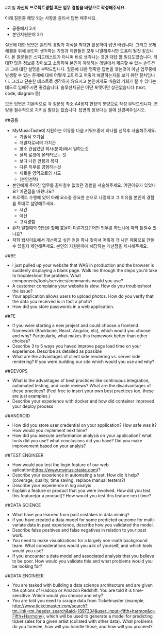 #지침
**자신의 프로젝트경험 혹은 업무 경험을 바탕으로 작성해주세요.**

아래 질문중 해당 되는 사항을 골라서 답변 해주세요.
- 공통에서 3개 
- 본인지원분야 3개

질문에 대한 답변은 본인의 경험과 지식을 최대한 활용하여 답변 바랍니다. 그리고 문제해결을 위해 본인이 생각하는 가정과 제한들은 모두 나열해주시면 도움이 될것 같습니다.
본 질문들은 스피드테스트가 아니며 바로 생각나는 것만 대답 할 필요도없습니다. 최대한 많은 정보를 찾아보고 소화하여 본인이 이해하는 레벨에서 제공할 수 있는 솔루션과 그에 대한 설명을 부탁드립니다. 질문에 대한 명확한 답변을 찾는것이 아닌 업무중에 발생할 수 있는 문제에 대해 어떻게 고민하고 어떻게 해결하는지를 보기 위한 절차입니다. 그리고 단순한 테스트로 생각하지 않으시고 본인에게도 배움의 기회가 될 수 있다는 태도로 임해주시면 좋겠습니다.
솔루션제공은 어떤 포맷이던 상관없습니다 (text, code, diagram 등)

모든 답변은 기본적으로 각 질문당 최소 A4용지 한장의 분량으로 작성 부탁드립니다. 
분량을 필수적으로 지키실 필요는 없습니다. 답변의 양보다는 질에 신경써주십시오. 

##공통
- MyMusicTaste에 지원하는 이유를 다음 키워드중에 하나를 선택후 서술해주세요.
  * 기술적 호기심
  * 개발자로써의 가치관
  * 평소 관심있던 회사(분야)에서 일하는것
  * 실제 로켓에 올라타보는 것 
  * 보다 나은 연봉과 복지 
  * 다른 직무를 경험하는것 
  * 새로운 영역으로의 시도 
  * (본인선택)
- 본인에게 주어진 업무를 끝마칠수 없었던 경험을 서술해주세요. 어떤이유가 있었나요? 어떤점을 배웠나요? 
- 프로젝트 수행에 있어 아래 요소중 중요한 순으로 나열하고 그 이유를 본인의 경험을 토대로 설명해주세요.
  * 시간
  * 예산
  * 고객경험 
- 혼자 일할때와 협업을 할때 효율이 다른가요? 어떤 업무를 하느냐에 따라 틀릴수 있나요?
- 저희 웹사이트에서 개선하고 싶은 점을 하나 찾아서 어떻게 더 나은 제품으로 만들수 있을지 제안해주세요. 본인의 지원분야에 해당하는 개선점을 제시해주세요.

##BE
- I just pulled up your website that WAS in production and the browser is suddenly displaying a blank page. Walk me through the steps you'd take to troubleshoot the problem. What components/tools/services/commands would you use?
- A customer complains your website is slow. How do you troubleshoot the issue?
- Your application allows users to upload photos. How do you verify that the data you received is in fact a photo?
- How did you store passwords in a web application.

##FE
- If you were starting a new project and could choose a frontend framework (Backbone, React, Angular, etc), which would you choose and why? Particularly, what makes this framework better than other choices?
- Describe 3 to 5 ways you haved improve page load time on your experience. Describe as detailed as possible
- What are the advantages of client side rendering vs. server side rendering? If you were building our site which would you use and why?

##DEVOPS
- What is the advantages of best practices like continuous integration, automated testing, and code reviews? What are the disadvantages of these practices? (Feel free to insert your own best practices too, these are just examples.)
- Describe your experience with docker and how did container improved your deploy process

##ANDROID
- How did you store user credential on your application? How safe was it? How would you implement next time?
- How did you execute performance analysis on your application? what tools did you use? what conclusions did you have? Did you make improvement based on your analyis?

##TEST ENGINEER
- How would you test the login feature of our web aplication(https://www.mymusictaste.com)? 
- Describe your experience in automating a test. How did it help? (coverage, quality, time saving, replace manual testers?)
- Describe your experience in log analyis 
- Explain a feature or product that you were involved. How did you test this feature(or a product)? How would you test this feature next time?

##DATA SCIENCE
- What have you learned from past mistakes in data mining?
- If you have created a data model for some predicted outcome for multi-variate data in past experience, describe how you validated the model.
- Describe false positives and false negatives in relation to your past work.
- You need to make visualizations for a largely non-math background team. What considerations would you ask of yourself, and which tools would you use?
- If you encounter a data model and associated analysis that you believe to be poor. How would you validate this and what problems would you be looking for?

##DATA ENGINEER
- You are tasked with building a data science architecture and are given the options of Hadoop or Amazon Redshift. You are told it is time-sensitive. Which would you choose and why?
- You are told you need to scrape data from Ticketmaster (example, http://www.ticketmaster.com/search?tm_link=tm_header_search&aid=1897334&user_input=fifth+harmon&q=Fifth+Harmony), which will be used to generate a model for predicting ticket sales for a given artist (collated with other data). What problems do you foresee, how will you handle those, and how will you proceed?
